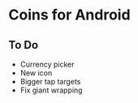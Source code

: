 # Coins for Android

## To Do

* Currency picker
* New icon
* Bigger tap targets
* Fix giant wrapping